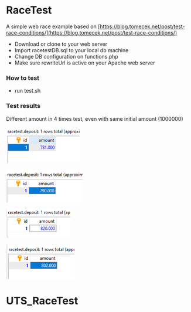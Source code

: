 # RaceTest

A simple web race example based on [https://blog.tomecek.net/post/test-race-conditions/](https://blog.tomecek.net/post/test-race-conditions/)

- Download or clone to your web server
- Import racetestDB.sql to your local db machine
- Change DB configuration on functions.php
- Make sure rewriteUrl is active on your Apache web server


### How to test
- run test.sh


### Test results

Different amount in 4 times test, even with same initial amount (1000000)

![1st try](https://github.com/hermanka/RaceTest/blob/master/screenshot/1.PNG)

![2nd try](https://github.com/hermanka/RaceTest/blob/master/screenshot/2.PNG)

![3rd try](https://github.com/hermanka/RaceTest/blob/master/screenshot/3.PNG)

![4th try](https://github.com/hermanka/RaceTest/blob/master/screenshot/4.PNG)



# UTS_RaceTest
